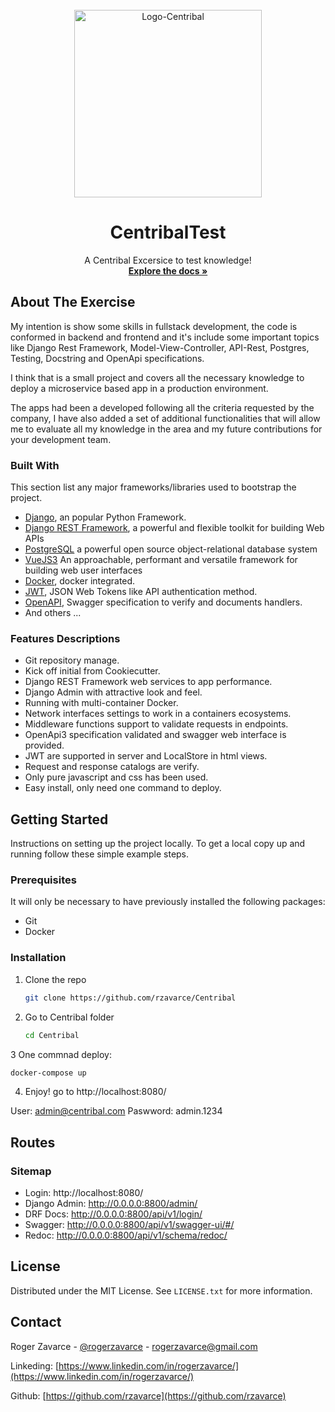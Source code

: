  

<!-- PROJECT LOGO -->
<br />
<div align="center">
  <a href="https://centribal.com/">
<img src="https://i.ibb.co/MVGwMhP/Logo-Centribal.png" alt="Logo-Centribal" border="0"  width="300">
  </a>

  <h1 align="center">CentribalTest</h1>

  <p align="center">
    A Centribal Excersice to test knowledge!
    <br />
    <a href="#docs-anchor"><strong>Explore the docs »</strong></a>
  </p>
</div>


## About The Exercise

My intention is show some skills in fullstack development, the code is 
conformed in backend and frontend and it's include some important topics like 
Django Rest Framework, Model-View-Controller, API-Rest, Postgres, Testing, 
Docstring and OpenApi specifications.

I think that is a small project and covers all the necessary knowledge to 
deploy a microservice based app in a production environment.

The apps had been a developed following all the criteria requested by the 
company, I have also added a set of additional functionalities that will allow 
me to evaluate all my knowledge in the area and my future contributions for 
your development team.

### Built With

This section list any major frameworks/libraries used to bootstrap the project.

* [Django](https://www.djangoproject.com/), an popular Python Framework.
* [Django REST Framework](https://www.django-rest-framework.org/), a powerful and flexible toolkit for building Web APIs
* [PostgreSQL](https://www.postgresql.org/) a powerful open source object-relational database system
* [VueJS3](https://vuejs.org/) An approachable, performant and versatile framework for building web user interfaces
* [Docker](https://www.docker.com/), docker integrated.
* [JWT](https://jwt.io/), JSON Web Tokens like API authentication method.
* [OpenAPI](https://swagger.io/specification/), Swagger specification to verify and documents handlers.
* And others ...


### Features Descriptions

* Git repository manage.
* Kick off initial from Cookiecutter.
* Django REST Framework web services to app performance.
* Django Admin with attractive look and feel.
* Running with multi-container Docker.
* Network interfaces settings to work in a containers ecosystems.
* Middleware functions support to validate requests in endpoints.
* OpenApi3 specification validated and swagger web interface is provided.
* JWT are supported in server and LocalStore in html views.
* Request and response catalogs are verify.
* Only pure javascript and css has been used.
* Easy install, only need one command to deploy.

<!-- GETTING STARTED -->
## Getting Started

Instructions on setting up the project locally.
To get a local copy up and running follow these simple example steps.

### Prerequisites

It will only be necessary to have previously installed the following packages:

* Git
* Docker

### Installation

1. Clone the repo
   ```sh
   git clone https://github.com/rzavarce/Centribal
   ```
2. Go to Centribal folder
   ```sh
   cd Centribal
   ```
3 One commnad deploy:
   ```sh
   docker-compose up
   ```   
4. Enjoy! go to http://localhost:8080/

User: admin@centribal.com
Paswword: admin.1234

## Routes

### Sitemap
* Login: http://localhost:8080/ 
* Django Admin: http://0.0.0.0:8800/admin/
* DRF Docs: http://0.0.0.0:8800/api/v1/login/
* Swagger: http://0.0.0.0:8800/api/v1/swagger-ui/#/
* Redoc: http://0.0.0.0:8800/api/v1/schema/redoc/

## License

Distributed under the MIT License. See `LICENSE.txt` for more information.

## Contact

Roger Zavarce - [@rogerzavarce](https://twitter.com/rogerzavarce) - rogerzavarce@gmail.com

Linkeding: [https://www.linkedin.com/in/rogerzavarce/](https://www.linkedin.com/in/rogerzavarce/)

Github: [https://github.com/rzavarce](https://github.com/rzavarce)

